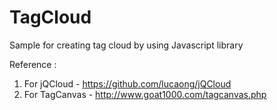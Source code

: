 TagCloud
========

Sample for creating tag cloud by using Javascript library

Reference : <br/>
1) For jQCloud - https://github.com/lucaong/jQCloud <br/>
2) For TagCanvas - http://www.goat1000.com/tagcanvas.php <br/>
